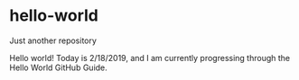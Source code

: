 # hello-world
Just another repository

Hello world! Today is 2/18/2019, and I am currently progressing through the Hello World GitHub Guide.
